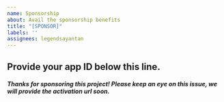 ```yaml
---
name: Sponsorship
about: Avail the sponsorship benefits
title: "[SPONSOR]"
labels: ''
assignees: legendsayantan
---
```

**Provide your app ID below this line.**
-

##### Thanks for sponsoring this project! Please keep an eye on this issue, we will provide the activation url soon. 
